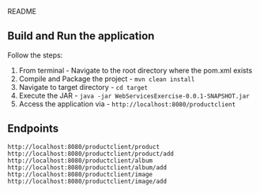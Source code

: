README

## Build and Run the application
Follow the steps:

1. From terminal - Navigate to the root directory where the pom.xml exists
1. Compile and Package the project - `mvn clean install`
1. Navigate to target directory - `cd target`
1. Execute the JAR - `java -jar WebServicesExercise-0.0.1-SNAPSHOT.jar`
1. Access the application via - `http://localhost:8080/productclient`

## Endpoints 
`http://localhost:8080/productclient/product`
`http://localhost:8080/productclient/product/add`
`http://localhost:8080/productclient/album`
`http://localhost:8080/productclient/album/add`
`http://localhost:8080/productclient/image`
`http://localhost:8080/productclient/image/add`
